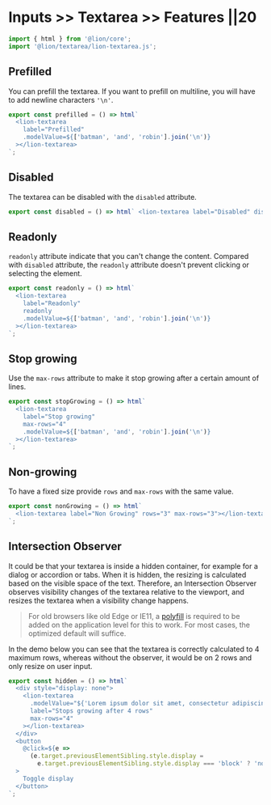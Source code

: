 # Inputs >> Textarea >> Features ||20

```js script
import { html } from '@lion/core';
import '@lion/textarea/lion-textarea.js';
```

## Prefilled

You can prefill the textarea. If you want to prefill on multiline, you will have to add newline characters `'\n'`.

```js preview-story
export const prefilled = () => html`
  <lion-textarea
    label="Prefilled"
    .modelValue=${['batman', 'and', 'robin'].join('\n')}
  ></lion-textarea>
`;
```

## Disabled

The textarea can be disabled with the `disabled` attribute.

```js preview-story
export const disabled = () => html` <lion-textarea label="Disabled" disabled></lion-textarea> `;
```

## Readonly

`readonly` attribute indicate that you can't change the content. Compared with `disabled` attribute, the `readonly` attribute doesn't prevent clicking or selecting the element.

```js preview-story
export const readonly = () => html`
  <lion-textarea
    label="Readonly"
    readonly
    .modelValue=${['batman', 'and', 'robin'].join('\n')}
  ></lion-textarea>
`;
```

## Stop growing

Use the `max-rows` attribute to make it stop growing after a certain amount of lines.

```js preview-story
export const stopGrowing = () => html`
  <lion-textarea
    label="Stop growing"
    max-rows="4"
    .modelValue=${['batman', 'and', 'robin'].join('\n')}
  ></lion-textarea>
`;
```

## Non-growing

To have a fixed size provide `rows` and `max-rows` with the same value.

```js preview-story
export const nonGrowing = () => html`
  <lion-textarea label="Non Growing" rows="3" max-rows="3"></lion-textarea>
`;
```

## Intersection Observer

It could be that your textarea is inside a hidden container, for example for a dialog or accordion or tabs.
When it is hidden, the resizing is calculated based on the visible space of the text.
Therefore, an Intersection Observer observes visibility changes of the textarea relative to the viewport, and resizes the textarea when a visibility change happens.

> For old browsers like old Edge or IE11, a [polyfill](https://github.com/w3c/IntersectionObserver/tree/master/polyfill) is required to be added on the application level for this to work.
> For most cases, the optimized default will suffice.

In the demo below you can see that the textarea is correctly calculated to 4 maximum rows, whereas without the observer, it would be on 2 rows and only resize on user input.

```js preview-story
export const hidden = () => html`
  <div style="display: none">
    <lion-textarea
      .modelValue="${'Lorem ipsum dolor sit amet, consectetur adipiscing elit, sed do eiusmod tempor incididunt ut labore et dolore magna aliqua. Ut enim ad minim veniam, quis nostrud exercitation ullamco laboris nisi ut aliquip ex ea commodo consequat. Duis aute irure dolor in reprehenderit in voluptate velit esse cillum dolore eu fugiat nulla pariatur. Excepteur sint occaecat cupidatat non proident, sunt in culpa qui officia deserunt mollit anim id est laborum.'}"
      label="Stops growing after 4 rows"
      max-rows="4"
    ></lion-textarea>
  </div>
  <button
    @click=${e =>
      (e.target.previousElementSibling.style.display =
        e.target.previousElementSibling.style.display === 'block' ? 'none' : 'block')}
  >
    Toggle display
  </button>
`;
```
